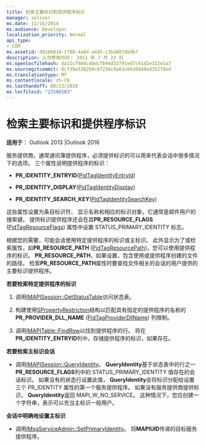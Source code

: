 ```yaml
---
title: 检索主要标识和提供程序标识
manager: soliver
ms.date: 11/16/2014
ms.audience: Developer
localization_priority: Normal
api_type:
- COM
ms.assetid: d81bb81d-1708-4a8d-a4d5-c3ba087db9b7
description: 上次修改时间： 2011 年 7 月 23 日
ms.openlocfilehash: da11cf684c4bdcfb94d33791ed7c61d2e322e1a7
ms.sourcegitcommit: 0cf39e5382b8c6f236c8a63c6036849ed3527ded
ms.translationtype: MT
ms.contentlocale: zh-CN
ms.lasthandoff: 08/23/2018
ms.locfileid: "22586583"
---
```

# <a name="retrieving-primary-and-provider-identity"></a>检索主要标识和提供程序标识

  
  
**适用于**： Outlook 2013 |Outlook 2016 
  
服务提供商，通常通讯簿提供程序，必须提供标识的可以用来代表会话中很多情况下的选项。 三个属性说明提供程序的标识：
  
- **PR_IDENTITY_ENTRYID**([PidTagIdentityEntryId](pidtagidentityentryid-canonical-property.md)) 
    
- **PR_IDENTITY_DISPLAY**([PidTagIdentityDisplay](pidtagidentitydisplay-canonical-property.md)) 
    
- **PR_IDENTITY_SEARCH_KEY**([PidTagIdentitySearchKey](pidtagidentitysearchkey-canonical-property.md)) 
    
这些属性设置为条目标识符、 显示名称和相应的标识对象，它通常是邮件用户的搜索键。 提供标识提供程序还会在其**PR_RESOURCE_FLAGS** ([PidTagResourceFlags](pidtagresourceflags-canonical-property.md)) 属性中设置 STATUS_PRIMARY_IDENTITY 标志。
  
根据您的需要，可能会话使用特定提供程序的标识或主标识。 此外显示为了或检索属性，如**PR_RESOURCE_PATH** ([PidTagResourcePath](pidtagresourcepath-canonical-property.md))，您可以使用提供程序的标识。 **PR_RESOURCE_PATH**，如果设置，包含使用或提供程序创建的文件的路径。 检索**PR_RESOURCE_PATH**属性时要查找文件相关的会话的用户提供的主要标识提供程序。 
  
 **若要检索特定提供程序的标识**
  
1. 调用[IMAPISession::GetStatusTable](imapisession-getstatustable.md)访问状态表。 
    
2. 构建使用[SPropertyRestriction](spropertyrestriction.md)结构以匹配具有指定的提供程序的名称的**PR_PROVIDER_DLL_NAME** ([PidTagProviderDllName](pidtagproviderdllname-canonical-property.md)) 列限制。 
    
3. 调用[IMAPITable::FindRow](imapitable-findrow.md)以找到提供程序的行。 将在**PR_IDENTITY_ENTRYID**列中，存储提供程序的标识，如果存在。 
    
 **若要检索主标识会话**
  
- 调用[IMAPISession::QueryIdentity](imapisession-queryidentity.md)。 **QueryIdentity**基于状态表中的行之一**PR_RESOURCE_FLAGS**列中的 STATUS_PRIMARY_IDENTITY 值存在的会话标识。 如果没有的状态行设置此值， **QueryIdentity**会将标识分配给设置三个 PR_IDENTITY 属性的第一个服务提供程序。 如果没有服务提供商提供标识， **QueryIdentity**返回 MAPI_W_NO_SERVICE。 这种情况下，您应创建一个字符串，表示可以充当主标识一般用户。 
    
 **会话中明确地设置主标识**
  
- 调用[IMsgServiceAdmin::SetPrimaryIdentity](imsgserviceadmin-setprimaryidentity.md)。 将**MAPIUID**传递的目标服务提供程序。 
    

